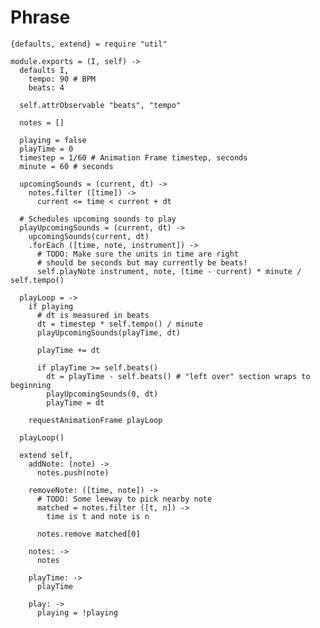 Phrase
======

    {defaults, extend} = require "util"

    module.exports = (I, self) ->
      defaults I,
        tempo: 90 # BPM
        beats: 4

      self.attrObservable "beats", "tempo"

      notes = []

      playing = false
      playTime = 0
      timestep = 1/60 # Animation Frame timestep, seconds
      minute = 60 # seconds

      upcomingSounds = (current, dt) ->
        notes.filter ([time]) ->
          current <= time < current + dt

      # Schedules upcoming sounds to play
      playUpcomingSounds = (current, dt) ->
        upcomingSounds(current, dt)
        .forEach ([time, note, instrument]) ->
          # TODO: Make sure the units in time are right
          # should be seconds but may currently be beats!
          self.playNote instrument, note, (time - current) * minute / self.tempo()

      playLoop = ->
        if playing
          # dt is measured in beats
          dt = timestep * self.tempo() / minute
          playUpcomingSounds(playTime, dt)

          playTime += dt

          if playTime >= self.beats()
            dt = playTime - self.beats() # "left over" section wraps to beginning
            playUpcomingSounds(0, dt)
            playTime = dt

        requestAnimationFrame playLoop

      playLoop()

      extend self,
        addNote: (note) ->
          notes.push(note)

        removeNote: ([time, note]) ->
          # TODO: Some leeway to pick nearby note
          matched = notes.filter ([t, n]) ->
            time is t and note is n

          notes.remove matched[0]

        notes: ->
          notes

        playTime: ->
          playTime

        play: ->
          playing = !playing
